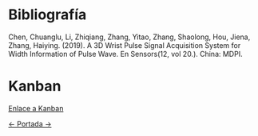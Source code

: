 # Bibliografía

Chen, Chuanglu, Li, Zhiqiang, Zhang, Yitao, Zhang, Shaolong, Hou, Jiena, Zhang, Haiying. (2019). A 3D Wrist Pulse Signal Acquisition System for Width Information of Pulse Wave. En Sensors(12, vol 20.). China: MDPI.

# Kanban 
[Enlace a Kanban](https://github.com/tectijuana/b22poster-los-colibri/projects/1?fullscreen=true)

[<- Portada ->](README.md)
